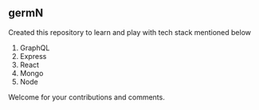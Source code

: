 ## germN

Created this repository to learn and play with tech stack mentioned below
1. GraphQL
2. Express
3. React
4. Mongo
5. Node

Welcome for your contributions and comments.

